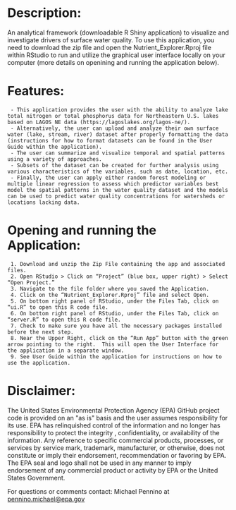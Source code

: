 # Description:

An analytical framework (downloadable R Shiny application) to visualize and investigate drivers of surface water quality. To use this application, you need to download the zip file and open the Nutrient_Explorer.Rproj file within RStudio to run and utilize the graphical user interface locally on your computer (more details on openining and running the application below). 

# Features:

     - This application provides the user with the ability to analyze lake total nitrogen or total phosphorus data for Northeastern U.S. lakes based on LAGOS NE data (https://lagoslakes.org/lagos-ne/).
     - Alternatively, the user can upload and analyze their own surface water (lake, stream, river) dataset after properly formatting the data (instructions for how to format datasets can be found in the User Guide within the application). 
     - The user can summarize and visualize temporal and spatial patterns using a variety of approaches.
     - Subsets of the dataset can be created for further analysis using various characteristics of the variables, such as date, location, etc. 
     - Finally, the user can apply either random forest modeling or multiple linear regression to assess which predictor variables best model the spatial patterns in the water quality dataset and the models can be used to predict water quality concentrations for watersheds or locations lacking data. 

# Opening and running the Application:

     1. Download and unzip the Zip File containing the app and associated files.
     2. Open RStudio > Click on “Project” (blue box, upper right) > Select “Open Project.”
     3. Navigate to the file folder where you saved the Application.
     4. Click on the “Nutrient_Explorer.Rproj” file and select Open.
     5. On bottom right panel of RStudio, under the Files Tab, click on “ui.R” to open this R code file.
     6. On bottom right panel of RStudio, under the Files Tab, click on “server.R” to open this R code file.
     7. Check to make sure you have all the necessary packages installed before the next step.
     8. Near the Upper Right, click on the “Run App” button with the green arrow pointing to the right.  This will open the User Interface for the application in a separate window.
     9. See User Guide within the application for instructions on how to use the application.  

# Disclaimer:

The United States Environmental Protection Agency (EPA) GitHub project code is provided on an "as is" basis and the user assumes responsibility for its use. EPA has relinquished control of the information and no longer has responsibility to protect the integrity , confidentiality, or availability of the information. Any reference to specific commercial products, processes, or services by service mark, trademark, manufacturer, or otherwise, does not constitute or imply their endorsement, recommendation or favoring by EPA. The EPA seal and logo shall not be used in any manner to imply endorsement of any commercial product or activity by EPA or the United States Government.
  
For questions or comments contact: Michael Pennino at pennino.michael@epa.gov

